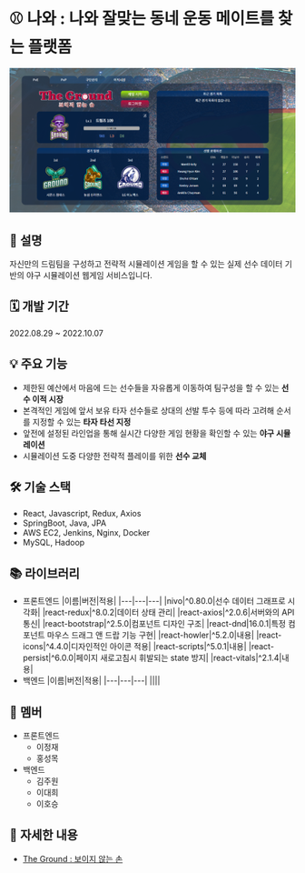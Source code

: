# ⚾ 나와 : 나와 잘맞는 동네 운동 메이트를 찾는 플랫폼

![image-2.png](./etc/image-2.png)

## 📜 설명

자신만의 드림팀을 구성하고 전략적 시뮬레이션 게임을 할 수 있는 실제 선수 데이터 기반의 야구 시뮬레이션 웹게임 서비스입니다.

## 🗓️ 개발 기간

2022.08.29 ~ 2022.10.07

## 💡 주요 기능
- 제한된 예산에서 마음에 드는 선수들을 자유롭게 이동하여 팀구성을 할 수 있는 **선수 이적 시장**
- 본격적인 게임에 앞서 보유 타자 선수들로 상대의 선발 투수 등에 따라 고려해 순서를 지정할 수 있는 **타자 타선 지정**
- 앞전에 설정된 라인업을 통해 실시간 다양한 게임 현황을 확인할 수 있는 **야구 시뮬레이션**
- 시뮬레이션 도중 다양한 전략적 플레이를 위한 **선수 교체**

## 🛠️ 기술 스택

- React, Javascript, Redux, Axios
- SpringBoot, Java, JPA
- AWS EC2, Jenkins, Nginx, Docker
- MySQL, Hadoop

## 📚 라이브러리

- 프론트엔드
    |이름|버전|적용|
    |---|---|---|
    |nivo|^0.80.0|선수 데이터 그래프로 시각화|
    |react-redux|^8.0.2|데이터 상태 관리|
    |react-axios|^2.0.6|서버와의 API 통신|
    |react-bootstrap|^2.5.0|컴포넌트 디자인 구조|
    |react-dnd|16.0.1|특정 컴포넌트 마우스 드래그 앤 드랍 기능 구현|
    |react-howler|^5.2.0|내용|
    |react-icons|^4.4.0|디자인적인 아이콘 적용|
    |react-scripts|^5.0.1|내용|
    |react-persist|^6.0.0|페이지 새로고침시 휘발되는 state 방지|
    |react-vitals|^2.1.4|내용|
- 백엔드
    |이름|버전|적용|
    |---|---|---|
    ||||

## 👥 멤버

- 프론트엔드
    - 이정재
    - 홍성목
- 백엔드
    - 김주원
    - 이대희
    - 이호승


## **🔗 자세한 내용**

- [The Ground : 보이지 않는 손](https://gaudy-veil-46f.notion.site/The-Ground-a21accf657914deda3c494fbaa347cb1)
